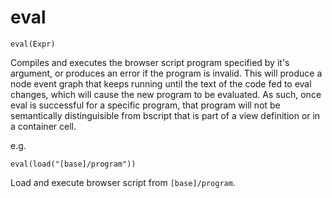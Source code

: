 # eval

```
eval(Expr)
```

Compiles and executes the browser script program specified by it's
argument, or produces an error if the program is invalid. This will
produce a node event graph that keeps running until the text of the
code fed to eval changes, which will cause the new program to be
evaluated. As such, once eval is successful for a specific program,
that program will not be semantically distinguisible from bscript that
is part of a view definition or in a container cell.

e.g.
```
eval(load("[base]/program"))
```

Load and execute browser script from `[base]/program`.



